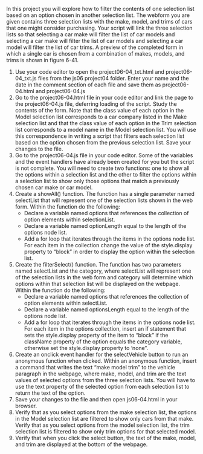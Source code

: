 In this project you will explore how to filter the contents of one selection list based on an option chosen in another selection list. The webform you are given contains three selection lists with the make, model, and trims of cars that one might consider purchasing. Your script will link the three selection lists so that selecting a car make will filter the list of car models and selecting a car make will filter the list of car models and selecting a car model will filter the list of car trims. A preview of the completed form in which a single car is chosen from a combination of makes, models, and trims is shown in figure 6-41. 
1. Use your code editor to open the project06-04_txt.html and project06-04_txt.js files from the js06 project04 folder. Enter your name and the date in the comment section of each file and save them as project06-04.html and project06-04.js
2. Go to the project06-04.html file in your code editor and link the page to the project06-04.js file, deferring loading of the script. Study the contents of the form. Note that the class value of each option in the Model selection list corresponds to a car company listed in the Make selection list and that the class value of each option in the Trim selection list corresponds to a model name in the Model selection list. You will use this correspondence in writing a script that filters each selection list based on the option chosen from the previous selection list. Save your changes to the file. 
3. Go to the project06-04.js file in your code editor. Some of the variables and the event handlers have already been created for you but the script is not complete. You will need to create two functions: one to show all the options within a selection list and the other to filter the options within a selection list to show only those options that match a previously chosen car make or car model. 
4. Create a showAll() function. The function has a single parameter named selectList that will represent one of the selection lists shown in the web form. Within the function do the following: 
      - Declare a variable named options that references the collection of option elements within selectionList.
      - Declare a variable named optionLength equal to the length of the options node list. 
      - Add a for loop that iterates through the items in the options node list. For each item in the collection change the value of the style.display property to “block” in order to display the option within the selection list. 
5. Create the filterSelect() function. The function has two parameters named selectList and the category, where selectList will represent one of the selection lists in the web form and category will determine which options within that selection list will be displayed on the webpage. Within the function do the following: 
      - Declare a variable named options that references the collection of option elements within selectList.
      - Declare a variable named optionsLength equal to the length of the options node list. 
      - Add a for loop that iterates through the items in the options node list. For each item in the options collection, insert an if statement that sets the style.display property of the item to “block” if the className property of the option equals the category variable, otherwise set the style.display property to ‘none”. 
6. Create an onclick event handler for the selectVehicle button to run an anonymous function when clicked. Within an anonymous function, insert a command that writes the text “make model trim” to the vehicle paragraph in the webpage, where make, model, and trim are the text values of selected options from the three selection lists. You will have to use the text property of the selected option from each selection list to return the text of the option. 
7. Save your changes to the file and then open js06-04.html in your browser. 
8. Verify that as you select options from the make selection list, the options in the Model selection list are filtered to show only cars from that make. Verify that as you select options from the model selection list, the trim selection list is filtered to show only trim options for that selected model. 
9. Verify that when you click the select button, the text of the make, model, and trim are displayed at the bottom of the webpage. 


